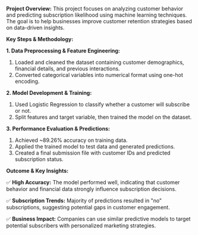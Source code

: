 **Project Overview:**
This project focuses on analyzing customer behavior and predicting subscription likelihood using machine learning techniques. The goal is to help businesses improve customer retention strategies based on data-driven insights.

**Key Steps & Methodology:**

**1. Data Preprocessing & Feature Engineering:**
   1. Loaded and cleaned the dataset containing customer demographics, financial details, and previous interactions.
   2. Converted categorical variables into numerical format using one-hot encoding.

**2. Model Development & Training:**
   1. Used Logistic Regression to classify whether a customer will subscribe or not.
   2. Split features and target variable, then trained the model on the dataset.

**3. Performance Evaluation & Predictions:**
   1. Achieved ~89.26% accuracy on training data.
   2. Applied the trained model to test data and generated predictions.
   3. Created a final submission file with customer IDs and predicted subscription status.

**Outcome & Key Insights:**

✅ **High Accuracy:** The model performed well, indicating that customer behavior and financial data strongly influence subscription decisions.

✅ **Subscription Trends:** Majority of predictions resulted in "no" subscriptions, suggesting potential gaps in customer engagement.

✅ **Business Impact:** Companies can use similar predictive models to target potential subscribers with personalized marketing strategies.
